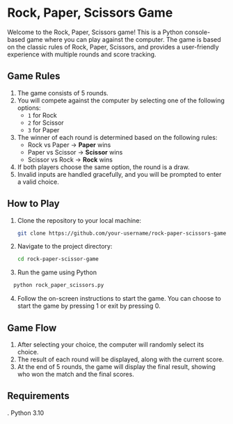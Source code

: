 # Rock, Paper, Scissors Game

Welcome to the Rock, Paper, Scissors game! This is a Python console-based game where you can play against the computer. The game is based on the classic rules of Rock, Paper, Scissors, and provides a user-friendly experience with multiple rounds and score tracking.

## Game Rules

1. The game consists of 5 rounds.
2. You will compete against the computer by selecting one of the following options:
   - `1` for Rock
   - `2` for Scissor
   - `3` for Paper
3. The winner of each round is determined based on the following rules:
   - Rock vs Paper → **Paper** wins
   - Paper vs Scissor → **Scissor** wins
   - Scissor vs Rock → **Rock** wins
4. If both players choose the same option, the round is a draw.
5. Invalid inputs are handled gracefully, and you will be prompted to enter a valid choice.

## How to Play

1. Clone the repository to your local machine:
    ```bash
   git clone https://github.com/your-username/rock-paper-scissors-game.git
    ```
2. Navigate to the project directory:
   ```bash
   cd rock-paper-scissor-game 
   ```
3. Run the game using Python
 ```bash
   python rock_paper_scissors.py
   ```
4. Follow the on-screen instructions to start the game. You can choose to start the game by pressing 1 or exit by pressing 0.


## Game Flow

1. After selecting your choice, the computer will randomly select its choice.
2. The result of each round will be displayed, along with the current score.
3. At the end of 5 rounds, the game will display the final result, showing who won the match and the final scores.


## Requirements

. Python 3.10
